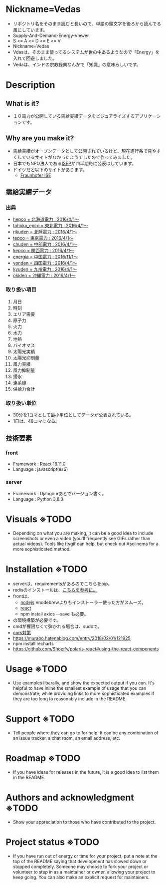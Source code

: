 # Nickname=Vedas
- リポジトリ名をそのまま読むと長いので、単語の頭文字を後ろから読んでる風にしています。
- Supply-And-Demand-Energy-Viewer
- S <= A <= D <= E <= V
- Nickname=Vedas
- Vdasは、そのまま使ってるシステムが世の中あるようなので「Energy」を入れて回避しました。
- Vedaは、インドの宗教経典なんかで「知識」の意味らしいです。

# Description
## What is it?
  - １０電力が公開している需給実績データをビジュアライズするアプリケーションです。
## Why are you make it?
  - 需給実績がオープンデータとして公開されているけど、現在進行系で見やすくしているサイトがなかったようでしたので作ってみました。
  - 日本でもNPO法人である[ISEP](https://isep-energychart.com/graphics/)が四半期毎に公表はしています。
  - ドイツだと以下のサイトがあります。
    - [Fraunhofer ISE](https://www.energy-charts.de/power.htm?source=solar-wind&year=2019&week=49)

## 需給実績データ
### 出典

 - [hepco = 北海道電力 : 2016/4/1〜](https://www.hepco.co.jp/energy/recyclable_energy/fixedprice_purchase/supply_demand_results.html)
 - [tohoku_epco = 東北電力 :  2016/4/1〜](http://setsuden.tohoku-epco.co.jp/download.html)
 - [rikuden = 北陸電力 : 2016/4/1〜](http://www.rikuden.co.jp/rule/area_jisseki.html)
 - [tepco = 東京電力 : 2016/4/1〜](http://www.tepco.co.jp/forecast/html/area_data-j.html)
 - [chuden = 中部電力 : 2016/4/1〜](https://denki-yoho.chuden.jp/)
 - [kepco = 関西電力 : 2016/4/1〜](https://www.kepco.co.jp/energy_supply/supply/denkiyoho/area_jisseki.html)
 - [energia = 中国電力 : 2016/11/1〜](http://www.energia.co.jp/retailer/eria_jyukyu.html)
 - [yonden = 四国電力 : 2016/4/1〜](https://www.yonden.co.jp/nw/renewable_energy/data/supply_demand.html)
 - [kyuden = 九州電力 : 2016/4/1〜](http://www.kyuden.co.jp/wheeling_disclosure.html)
 - [okiden = 沖縄電力 : 2016/4/1〜](https://www.okiden.co.jp/business-support/service/supply-and-demand/index.html)

### 取り扱い項目

  1. 月日
  2. 時刻
  3. エリア需要
  4. 原子力
  5. 火力
  6. 水力
  7. 地熱
  8. バイオマス
  9. 太陽光実績
  10. 太陽光抑制量
  11. 風力実績
  12. 風力抑制量
  13. 揚水
  14. 連系線
  15. 供給力合計
   
### 取り扱い単位
 - 30分を1コマとして最小単位としてデータが公表されている。
 - 1日は、48コマになる。

## 技術要素
### front
 - Framework : React 16.11.0
 - Language : javascript(es6)

### server

 - Framework : Django ※あとでバージョン書く。
 - Language : Python 3.8.0

# Visuals ※TODO
- Depending on what you are making, it can be a good idea to include screenshots or even a video (you'll frequently see GIFs rather than actual videos). Tools like ttygif can help, but check out Asciinema for a more sophisticated method.

# Installation ※TODO
- serverは、requirementsがあるのでこちらをpip。
 - redisのインストールは、[こちらを参考に。](https://qiita.com/sawa-@github/items/1f303626bdc219ea8fa1)
 - frontは、
   - [nodejs](https://reffect.co.jp/html/npm-install-in-mac) ※nodebrewよりもインストーラー使った方がスムーズ。
   - [react](https://qiita.com/spice/items/b75afb607f1d2e1172a2#react%E3%81%AE%E4%BE%BF%E5%88%A9%E3%81%AA%E3%82%B3%E3%83%9E%E3%83%B3%E3%83%89%E3%82%92%E4%BD%BF%E3%81%88%E3%82%8B%E3%82%88%E3%81%86%E3%81%AB%E3%81%99%E3%82%8B)
   - npm install axios --save も必要。
 - の環境構築が必要です。
 - cmdが権限なくて弾かれる場合は、sudoで。
 - [cors対策](https://qiita.com/karintou/items/52ee1f7c5fa641980188)
 - https://murabo.hatenablog.com/entry/2018/02/01/121925
 - npm install recharts
 - https://github.com/Shopify/polaris-react#using-the-react-components

# Usage ※TODO
- Use examples liberally, and show the expected output if you can. It's helpful to have inline the smallest example of usage that you can demonstrate, while providing links to more sophisticated examples if they are too long to reasonably include in the README.

# Support ※TODO
- Tell people where they can go to for help. It can be any combination of an issue tracker, a chat room, an email address, etc.

# Roadmap ※TODO
- If you have ideas for releases in the future, it is a good idea to list them in the README.

# Authors and acknowledgment ※TODO
- Show your appreciation to those who have contributed to the project.

# Project status ※TODO
- If you have run out of energy or time for your project, put a note at the top of the README saying that development has slowed down or stopped completely. Someone may choose to fork your project or volunteer to step in as a maintainer or owner, allowing your project to keep going. You can also make an explicit request for maintainers.
 